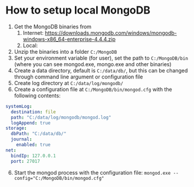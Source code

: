 # How to setup local MongoDB

1. Get the MongoDB binaries from
   1. Internet: https://downloads.mongodb.com/windows/mongodb-windows-x86_64-enterprise-4.4.4.zip
   2. Local:
2. Unzip the binaries into a folder `C:/MongoDB`
3. Set your environment variable (for user), set the path to `C:/MongoDB/bin` (where you can see mongod.exe, mongo.exe and other binaries)
4. Create a data directory, default is `C:/data/db/`, but this can be changed through command line argument or configuration file
5. Create log directory at `C:/data/log/mongodb/`
6. Create a configuration file at `C:/MongoDB/bin/mongod.cfg` with the following contents:

```yaml
systemLog:
  destination: file
  path: "C:/data/log/mongodb/mongod.log"
  logAppend: true
storage:
  dbPath: "C:/data/db/"
  journal:
    enabled: true
net:
  bindIp: 127.0.0.1
  port: 27017
```

6. Start the mongod process with the configuration file: `mongod.exe --config="C:/MongoDB/bin/mongod.cfg"`
